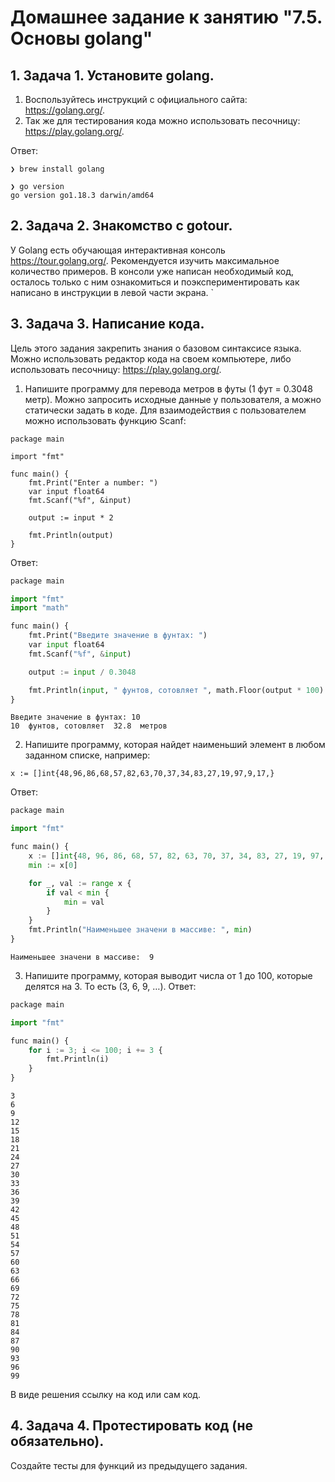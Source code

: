 # Домашнее задание к занятию "7.5. Основы golang"

## 1. Задача 1. Установите golang.

1. Воспользуйтесь инструкций с официального сайта: https://golang.org/.
2. Так же для тестирования кода можно использовать песочницу: https://play.golang.org/.


Ответ:
```shell
❯ brew install golang
```
```shell
❯ go version
go version go1.18.3 darwin/amd64
```

## 2. Задача 2. Знакомство с gotour.

У Golang есть обучающая интерактивная консоль https://tour.golang.org/. Рекомендуется изучить максимальное количество
примеров. В консоли уже написан необходимый код, осталось только с ним ознакомиться и поэкспериментировать как написано
в инструкции в левой части экрана.
`
## 3. Задача 3. Написание кода.

Цель этого задания закрепить знания о базовом синтаксисе языка. Можно использовать редактор кода на своем компьютере,
либо использовать песочницу: https://play.golang.org/.

1. Напишите программу для перевода метров в футы (1 фут = 0.3048 метр). Можно запросить исходные данные у пользователя,
а можно статически задать в коде. Для взаимодействия с пользователем можно использовать функцию Scanf:
```golang
package main

import "fmt"

func main() {
    fmt.Print("Enter a number: ")
    var input float64
    fmt.Scanf("%f", &input)

    output := input * 2

    fmt.Println(output)    
}
```
Ответ:
```py
package main

import "fmt"
import "math"

func main() {
    fmt.Print("Введите значение в фунтах: ")
    var input float64
    fmt.Scanf("%f", &input)

    output := input / 0.3048

    fmt.Println(input, " фунтов, сотовляет ", math.Floor(output * 100) / 100, " метров")    
}
```
```shell
Введите значение в фунтах: 10
10  фунтов, сотовляет  32.8  метров
```
2. Напишите программу, которая найдет наименьший элемент в любом заданном списке, например:
```golang
x := []int{48,96,86,68,57,82,63,70,37,34,83,27,19,97,9,17,}
```
Ответ:
```py
package main

import "fmt"

func main() {
    x := []int{48, 96, 86, 68, 57, 82, 63, 70, 37, 34, 83, 27, 19, 97, 9, 17}
    min := x[0]

    for _, val := range x {
	    if val < min {
		    min = val
	    }
    }
    fmt.Println("Наименьшее значени в массиве: ", min)
}
```
```shell
Наименьшее значени в массиве:  9
```
3. Напишите программу, которая выводит числа от 1 до 100, которые делятся на 3. То есть (3, 6, 9, …).
Ответ:
```py
package main

import "fmt"

func main() {
    for i := 3; i <= 100; i += 3 {
	    fmt.Println(i)
    }
}
```
```shell
3
6
9
12
15
18
21
24
27
30
33
36
39
42
45
48
51
54
57
60
63
66
69
72
75
78
81
84
87
90
93
96
99
```
В виде решения ссылку на код или сам код.

## 4. Задача 4. Протестировать код (не обязательно).
Создайте тесты для функций из предыдущего задания.